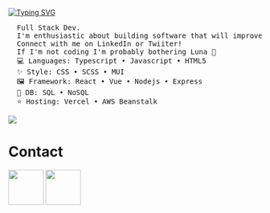 [![Typing SVG](https://readme-typing-svg.herokuapp.com?font=Gowun+Batang&size=50&letterSpacing=4px&duration=3000&pause=300&color=8AA2F7&center=true&vCenter=true&multiline=true&width=1000&height=200&lines=Hiya!!+%3AD;Name's+Joyce)](https://git.io/typing-svg)

<!-------------------------------------------------------------------------------------------------------------------------------------------------->
<!----- About ME  ---------------------------------------------------------------------------------------------------------------------------------->
<!-------------------------------------------------------------------------------------------------------------------------------------------------->
<pre>
  Full Stack Dev.
  I'm enthusiastic about building software that will improve user's quality of life. 
  Connect with me on LinkedIn or Twiiter!
  If I'm not coding I'm probably bothering Luna 🐶
  💻 Languages: Typescript • Javascript • HTML5 
  ✨ Style: CSS • SCSS • MUI 
  🖼️ Framework: React • Vue • Nodejs • Express
  💾 DB: SQL • NoSQL
  ⭐️ Hosting: Vercel • AWS Beanstalk
</pre>

![](https://komarev.com/ghpvc/?username=joyceoh&style=for-the-badge)

<!-------------------------------------------------------------------------------------------------------------------------------------------------->
<!----- Contact  ----------------------------------------------------------------------------------------------------------------------------------->
<!-------------------------------------------------------------------------------------------------------------------------------------------------->

# Contact
<a href="https://www.linkedin.com/in/joyce-oh/" target="_blank"><img src="https://user-images.githubusercontent.com/74038190/235294012-0a55e343-37ad-4b0f-924f-c8431d9d2483.gif" width="70"></a>
<a href="https://x.com/@je_ohh" target="_blank"><img src="https://user-images.githubusercontent.com/74038190/235294011-b8074c31-9097-4a65-a594-4151b58743a8.gif" width="70"></a>

<!-------------------------------------------------------------------------------------------------------------------------------------------------->
<!-----  Skills  ----------------------------------------------------------------------------------------------------------------------------------->
<!-------------------------------------------------------------------------------------------------------------------------------------------------->


